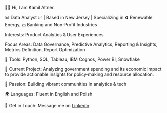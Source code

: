 👋🏼 Hi, I am Kamil Altner.

📊 Data Analyst 📈 | Based in New Jersey | Specializing in ♻️ Renewable Energy, 💶 Banking and Non-Profit Industries 

Interests: Product Analytics & User Experiences

Focus Areas: Data Governance, Predictive Analytics, Reporting & Insights, Metrics Definition, Report Optimization

🧰 Tools: Python, SQL, Tableau, IBM Cognos, Power BI, Snowflake

🌱 Current Project: Analyzing government spending and its economic impact to provide actionable insights for policy-making and resource allocation.

💜 Passion: Building vibrant communities in analytics & tech

🌍 Languages: Fluent in English and Polish

📧 Get in Touch: Message me on [LinkedIn](https://www.linkedin.com/in/altner).

